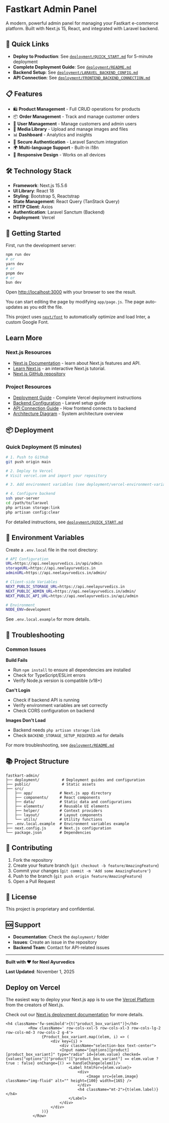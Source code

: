 # Fastkart Admin Panel

A modern, powerful admin panel for managing your Fastkart e-commerce platform. Built with Next.js 15, React, and integrated with Laravel backend.

## 🚀 Quick Links

- **Deploy to Production**: See [`deployment/QUICK_START.md`](./deployment/QUICK_START.md) for 5-minute deployment
- **Complete Deployment Guide**: See [`deployment/README.md`](./deployment/README.md)
- **Backend Setup**: See [`deployment/LARAVEL_BACKEND_CONFIG.md`](./deployment/LARAVEL_BACKEND_CONFIG.md)
- **API Connection**: See [`deployment/FRONTEND_BACKEND_CONNECTION.md`](./deployment/FRONTEND_BACKEND_CONNECTION.md)

## 📋 Features

- 🛍️ **Product Management** - Full CRUD operations for products
- 📦 **Order Management** - Track and manage customer orders
- 👥 **User Management** - Manage customers and admin users
- 🎨 **Media Library** - Upload and manage images and files
- 📊 **Dashboard** - Analytics and insights
- 🔐 **Secure Authentication** - Laravel Sanctum integration
- 🌍 **Multi-language Support** - Built-in i18n
- 📱 **Responsive Design** - Works on all devices

## 🛠️ Technology Stack

- **Framework**: Next.js 15.5.6
- **UI Library**: React 18
- **Styling**: Bootstrap 5, Reactstrap
- **State Management**: React Query (TanStack Query)
- **HTTP Client**: Axios
- **Authentication**: Laravel Sanctum (Backend)
- **Deployment**: Vercel

## 🏃 Getting Started

First, run the development server:

```bash
npm run dev
# or
yarn dev
# or
pnpm dev
# or
bun dev
```

Open [http://localhost:3000](http://localhost:3000) with your browser to see the result.

You can start editing the page by modifying `app/page.js`. The page auto-updates as you edit the file.

This project uses [`next/font`](https://nextjs.org/docs/basic-features/font-optimization) to automatically optimize and load Inter, a custom Google Font.

## Learn More

### Next.js Resources

- [Next.js Documentation](https://nextjs.org/docs) - learn about Next.js features and API.
- [Learn Next.js](https://nextjs.org/learn) - an interactive Next.js tutorial.
- [Next.js GitHub repository](https://github.com/vercel/next.js/)

### Project Resources

- [Deployment Guide](./deployment/README.md) - Complete Vercel deployment instructions
- [Backend Configuration](./deployment/LARAVEL_BACKEND_CONFIG.md) - Laravel setup guide
- [API Connection Guide](./deployment/FRONTEND_BACKEND_CONNECTION.md) - How frontend connects to backend
- [Architecture Diagram](./deployment/ARCHITECTURE.md) - System architecture overview

## 📦 Deployment

### Quick Deployment (5 minutes)

```bash
# 1. Push to GitHub
git push origin main

# 2. Deploy to Vercel
# Visit vercel.com and import your repository

# 3. Add environment variables (see deployment/vercel-environment-variables.env)

# 4. Configure backend
ssh your-server
cd /path/to/laravel
php artisan storage:link
php artisan config:clear
```

For detailed instructions, see [`deployment/QUICK_START.md`](./deployment/QUICK_START.md)

## 🔧 Environment Variables

Create a `.env.local` file in the root directory:

```bash
# API Configuration
URL=https://api.neelayurvedics.in/api/admin
storageURL=https://api.neelayurvedics.in
adminURL=https://api.neelayurvedics.in/admin/

# Client-side Variables
NEXT_PUBLIC_STORAGE_URL=https://api.neelayurvedics.in
NEXT_PUBLIC_ADMIN_URL=https://api.neelayurvedics.in/admin/
NEXT_PUBLIC_API_URL=https://api.neelayurvedics.in/api/admin

# Environment
NODE_ENV=development
```

See `.env.local.example` for more details.

## 🐛 Troubleshooting

### Common Issues

**Build Fails**
- Run `npm install` to ensure all dependencies are installed
- Check for TypeScript/ESLint errors
- Verify Node.js version is compatible (v18+)

**Can't Login**
- Check if backend API is running
- Verify environment variables are set correctly
- Check CORS configuration on backend

**Images Don't Load**
- Backend needs `php artisan storage:link`
- Check `BACKEND_STORAGE_SETUP_REQUIRED.md` for details

For more troubleshooting, see [`deployment/README.md`](./deployment/README.md#-troubleshooting)

## 📚 Project Structure

```
fastkart-admin/
├── deployment/          # Deployment guides and configuration
├── public/              # Static assets
├── src/
│   ├── app/            # Next.js app directory
│   ├── components/     # React components
│   ├── data/           # Static data and configurations
│   ├── elements/       # Reusable UI elements
│   ├── helper/         # Context providers
│   ├── layout/         # Layout components
│   └── utils/          # Utility functions
├── .env.local.example  # Environment variables example
├── next.config.js      # Next.js configuration
└── package.json        # Dependencies
```

## 🤝 Contributing

1. Fork the repository
2. Create your feature branch (`git checkout -b feature/AmazingFeature`)
3. Commit your changes (`git commit -m 'Add some AmazingFeature'`)
4. Push to the branch (`git push origin feature/AmazingFeature`)
5. Open a Pull Request

## 📄 License

This project is proprietary and confidential.

## 🆘 Support

- **Documentation**: Check the `deployment/` folder
- **Issues**: Create an issue in the repository
- **Backend Team**: Contact for API-related issues

---

**Built with ❤️ for Neel Ayurvedics**

**Last Updated**: November 1, 2025

## Deploy on Vercel

The easiest way to deploy your Next.js app is to use the [Vercel Platform](https://vercel.com/new?utm_medium=default-template&filter=next.js&utm_source=create-next-app&utm_campaign=create-next-app-readme) from the creators of Next.js.

Check out our [Next.js deployment documentation](https://nextjs.org/docs/deployment) for more details.


    <h4 className='fw-semibold'>{t("product_box_variant")}</h4>
              <Row className=' row-cols-xxl-5 row-cols-xl-3 row-cols-lg-2 row-cols-md-3 row-cols-2 g-4'>
                    {Product_box_variant.map((elem, i) => (
                        <div key={i} >
                            <div className="selection-box text-center">
                            <Input name="[options][product][product_box_variant]" type="radio" id={elem.value} checked={values["options"]["product"]["product_box_variant"] == elem.value ? true : false} onChange={() => handleChange(elem)}/>
                                <Label htmlFor={elem.value}>
                                    <div>
                                        <Image src={elem.image} className="img-fluid" alt="" height={100} width={165} />
                                    </div>
                                    <h4 className="mt-2">{t(elem.label)}</h4>
                                </Label>
                            </div>
                        </div>
                    ))}
                </Row>